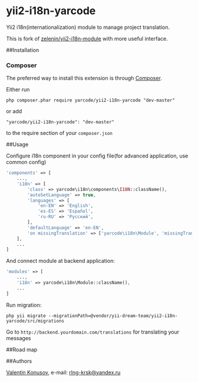 yii2-i18n-yarcode
=========

Yii2 i18n(internationalization) module to manage project translation.

This is fork of [zelenin/yii2-i18n-module](https://raw.githubusercontent.com/zelenin/yii2-i18n-module) with more useful interface.

##Installation

### Composer

The preferred way to install this extension is through [Composer](http://getcomposer.org/).

Either run

```
php composer.phar require yarcode/yii2-i18n-yarcode "dev-master"
```

or add

```
"yarcode/yii2-i18n-yarcode": "dev-master"
```

to the require section of your ```composer.json```

##Usage

Configure i18n component in your config file(for advanced application, use common config)

```php
'components' => [
    ...,
    'i18n' => [
        'class' => yarcode\i18n\components\I18N::className(),
        'autoSetLanguage' => true,
        'languages' => [
            'en-EN' => 'English',
            'es-ES' => 'Español',
            'ru-RU' => 'Русский',
        ],
        'defaultLanguage' => 'en-EN',
        'on missingTranslation' => ['yarcode\i18n\Module', 'missingTranslation']
    ],
    ...
]

```

And connect module at backend application:

```php
'modules' => [
    ...,
    'i18n' => yarcode\i18n\Module::className(),
    ...
]
```

Run migration:

```
php yii migrate --migrationPath=@vendor/yii-dream-team/yii2-i18n-yarcode/src/migrations
```

Go to ```http://backend.yourdomain.com/translations``` for translating your messages

##Road map

##Authors

[Valentin Konusov](https://github.com/BioSin), e-mail: [rlng-krsk@yandex.ru](mailto:rlng-krsk@yandex.ru)

